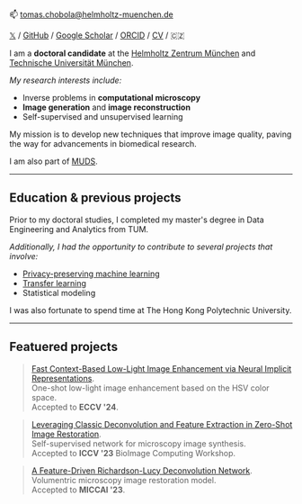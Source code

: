 📫 [tomas.chobola@helmholtz-muenchen.de](mailto:tomas.chobola@helmholtz-muenchen.de)

[𝕏](https://www.twitter.com/ifelsetom/) / [GitHub](https://www.github.com/ctom2/) / [Google Scholar](https://scholar.google.com/citations?user=KoL2wdQAAAAJ) / [ORCID](https://orcid.org/0009-0000-3272-9996) / [CV](https://drive.google.com/file/d/1aTVBHezOojjhkbr-razPECpAsJrki1T9/view?usp=sharing) / 🇨🇿

I am a **doctoral candidate** at the [Helmholtz Zentrum München](https://www.helmholtz-munich.de/en/computational-health-center) and [Technische Universität München](https://www.cit.tum.de/cit/startseite/).

*My research interests include:* 
* Inverse problems in **computational microscopy**
* **Image generation** and **image reconstruction**
* Self-supervised and unsupervised learning

My mission is to develop new techniques that improve image quality, paving the way for advancements in biomedical research.

I am also part of [MUDS](https://www.mu-ds.de).

---

## Education & previous projects

Prior to my doctoral studies, I completed my master's degree in Data Engineering and Analytics from TUM. 

*Additionally, I had the opportunity to contribute to several projects that involve:*
* [Privacy-preserving machine learning](https://dl.acm.org/doi/10.1145/3605764.3623906)
* [Transfer learning](https://proceedings.mlr.press/v140/chobola21a)
* Statistical modeling

I was also fortunate to spend time at The Hong Kong Polytechnic University.

---

## Featuered projects

> [Fast Context-Based Low-Light Image Enhancement via Neural Implicit Representations]().\
One-shot low-light image enhancement based on the HSV color space.\
Accepted to **ECCV '24**.

> [Leveraging Classic Deconvolution and Feature Extraction in Zero-Shot Image Restoration](https://arxiv.org/abs/2310.02097).\
Self-supervised network for microscopy image synthesis.\
Accepted to **ICCV '23** BioImage Computing Workshop.

<!-- > [A Feature-Driven Richardson-Lucy Deconvolution Network](/projects/deconvolution).\ -->
> [A Feature-Driven Richardson-Lucy Deconvolution Network](https://arxiv.org/abs/2307.07998).\
Volumentric microscopy image restoration model.\
Accepted to **MICCAI '23**.
